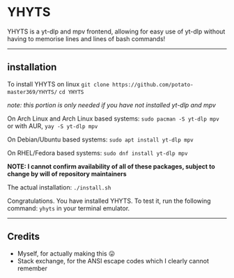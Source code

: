 # YHYTS
YHYTS is a yt-dlp and mpv frontend, allowing for easy use of yt-dlp without having to memorise lines and lines of bash commands!

-----

## installation

To install YHYTS on linux
`git clone https://github.com/potato-master369/YHYTS/`
`cd YHYTS`

*note: this portion is only needed if you have not installed yt-dlp and mpv*

On Arch Linux and Arch Linux based systems:
`sudo pacman -S yt-dlp mpv` or with AUR,
`yay -S yt-dlp mpv`

On Debian/Ubuntu based systems:
`sudo apt install yt-dlp mpv`

On RHEL/Fedora based systems:
`sudo dnf install yt-dlp mpv`

**NOTE: I cannot confirm availability of all of these packages, subject to change by will of repository maintainers**

The actual installation:
`./install.sh`

Congratulations. You have installed YHYTS. To test it, run the following command:
`yhyts`
in your terminal emulator.

-----

## Credits

- Myself, for actually making this 😛
- Stack exchange, for the ANSI escape codes which I clearly cannot remember

